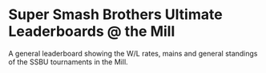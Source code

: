 # Super Smash Brothers Ultimate Leaderboards @ the Mill
A general leaderboard showing the W/L rates, mains and general standings of the SSBU tournaments in the Mill.
